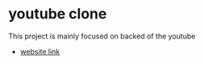 # youtube clone

This project is mainly focused on backed of the youtube
- [website link](https://)

